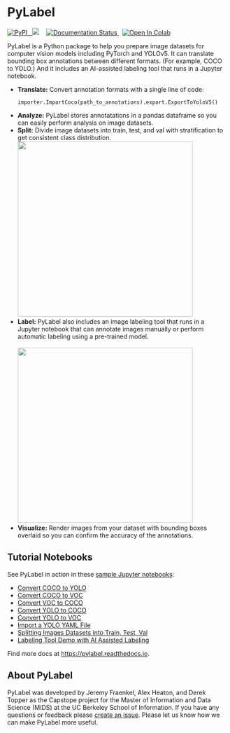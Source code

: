 # PyLabel 

<a href="https://pypi.org/project/pylabel/">
<img alt="PyPI" src="https://img.shields.io/pypi/v/pylabel?color=gre">&nbsp;&nbsp;
<img src="https://img.shields.io/pypi/dm/pylabel?style=plastic"></a>
&nbsp;&nbsp;

<a href='https://pylabel.readthedocs.io/en/latest/?badge=latest'>
    <img src='https://readthedocs.org/projects/pylabel/badge/?version=latest' alt='Documentation Status' />
</a>
&nbsp;&nbsp;<a href="https://colab.research.google.com/github/pylabel-project/samples/blob/main/coco2voc.ipynb" target="_parent"><img src="https://colab.research.google.com/assets/colab-badge.svg" alt="Open In Colab"/></a>
&nbsp;

<p><p>
PyLabel is a Python package to help you prepare image datasets for computer vision models including PyTorch and YOLOv5. It can translate bounding box annotations between different formats. (For example, COCO to YOLO.) And it includes an AI-assisted labeling tool that runs in a Jupyter notebook. 

-	**Translate:** Convert annotation formats with a single line of code: 
    ```
    importer.ImportCoco(path_to_annotations).export.ExportToYoloV5()
    ```
-	**Analyze:** PyLabel stores annotatations in a pandas dataframe so you can easily perform analysis on image datasets. 
-	**Split:** Divide image datasets into train, test, and val with stratification to get consistent class distribution.  <br><img src="https://raw.githubusercontent.com/pylabel-project/datasets_models/main/pylabel_assets/train_test_split.png" width=400>
-  **Label:** PyLabel also includes an image labeling tool that runs in a Jupyter notebook that can annotate images manually or perform automatic labeling using a pre-trained model.<br><br><img src="https://raw.githubusercontent.com/pylabel-project/datasets_models/main/pylabel_assets/pylaber_screenshot.png" width=400>
-	**Visualize:** Render images from your dataset with bounding boxes overlaid so you can confirm the accuracy of the annotations. 


## Tutorial Notebooks
See PyLabel in action in these [sample Jupyter notebooks](https://github.com/pylabel-project/samples/):<br>
- [Convert COCO to YOLO](https://github.com/pylabel-project/samples/blob/main/coco2yolov5.ipynb)
- [Convert COCO to VOC](https://github.com/pylabel-project/samples/blob/main/coco2voc.ipynb)
- [Convert VOC to COCO](https://github.com/pylabel-project/samples/blob/main/voc2coco.ipynb)
- [Convert YOLO to COCO](https://github.com/pylabel-project/samples/blob/main/yolo2coco.ipynb)
- [Convert YOLO to VOC](https://github.com/pylabel-project/samples/blob/main/yolo2voc.ipynb)
- [Import a YOLO YAML File](https://github.com/pylabel-project/samples/blob/main/yolo_with_yaml_importer.ipynb) 
- [Splitting Images Datasets into Train, Test, Val](https://github.com/pylabel-project/samples/blob/main/dataset_splitting.ipynb)
- [Labeling Tool Demo with AI Assisted Labeling](https://github.com/pylabel-project/samples/blob/main/pylabeler.ipynb)

Find more docs at https://pylabel.readthedocs.io. 

## About PyLabel 
PyLabel was developed by Jeremy Fraenkel, Alex Heaton, and Derek Topper as the Capstope project for the Master of Information and Data Science (MIDS) at the UC Berkeley School of Information. If you have any questions or feedback please [create an issue](https://github.com/pylabel-project/pylabel/issues). Please let us know how we can make PyLabel more useful. 
    
